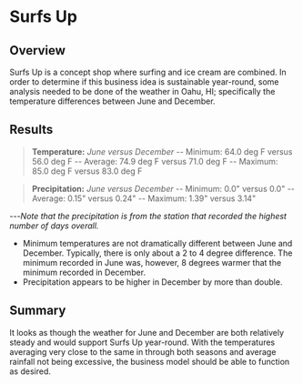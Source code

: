 # Surfs Up

## Overview
Surfs Up is a concept shop where surfing and ice cream are combined.  In order to determine if this business idea is sustainable year-round, some analysis needed to be done of the weather in Oahu, HI; specifically the temperature differences between June and December.

## Results
> **Temperature:**
*June versus December*
-- Minimum: 64.0 deg F versus 56.0 deg F
-- Average:  74.9 deg F versus 71.0 deg F
-- Maximum: 85.0 deg F versus 83.0 deg F

> **Precipitation:**
*June versus December*
-- Minimum: 0.0" versus 0.0"
-- Average: 0.15" versus 0.24"
-- Maximum: 1.39" versus 3.14"

---*Note that the precipitation is from the station that recorded the highest number of days overall.*
- Minimum temperatures are not dramatically different between June and December.  Typically, there is only about a 2 to 4 degree difference.  The minimum recorded in June was, however, 8 degrees warmer that the minimum recorded in December.  
- Precipitation appears to be higher in December by more than double.

## Summary
It looks as though the weather for June and December are both relatively steady and would support Surfs Up year-round.  With the temperatures averaging very close to the same in through both seasons and average rainfall not being excessive, the business model should be able to function as desired.
